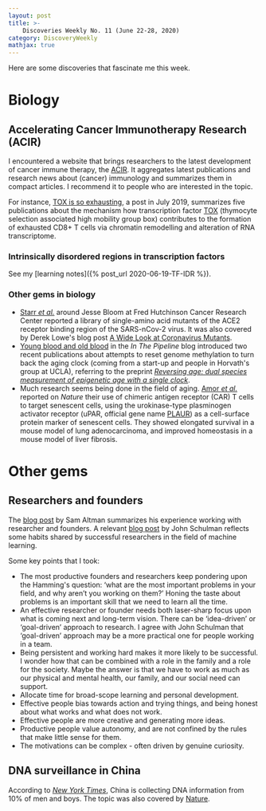 ```yaml
---
layout: post
title: >-
    Discoveries Weekly No. 11 (June 22-28, 2020)
category: DiscoveryWeekly
mathjax: true
---
```


Here are some discoveries that fascinate me this week.

# Biology

## Accelerating Cancer Immunotherapy Research (ACIR)

I encountered a website that brings researchers to the latest development of
cancer immune therapy, the [ACIR](http://acir.org). It aggregates latest
publications and research news about (cancer) immunology and summarizes them in
compact articles. I recommend it to people who are interested in the topic.

For instance, [TOX is so
exhausting](https://acir.org/weekly-digests/2019/july/tox-is-so-exhausting), a
post in July 2019, summarizes five publications about the mechanism how
transcription factor [TOX](https://www.ncbi.nlm.nih.gov/gene/9760) (thymocyte
selection associated high mobility group box) contributes to the formation of
exhausted CD8+ T cells via chromatin remodelling and alteration of RNA
transcriptome.

### Intrinsically disordered regions in transcription factors

See my [learning notes]({% post_url 2020-06-19-TF-IDR %}).

### Other gems in biology

* [Starr *et al.*](https://www.biorxiv.org/content/10.1101/2020.06.17.157982v1)
    around Jesse Bloom at Fred Hutchinson Cancer Research Center reported a
    library of single-amino acid mutants of the ACE2 receptor binding region of
    the SARS-nCov-2 virus. It was also covered by Derek Lowe's blog post [A Wide
    Look at Coronavirus
    Mutants](https://blogs.sciencemag.org/pipeline/archives/2020/06/19/a-wide-look-at-coronavirus-mutants).
* [Young blood and old
    blood](https://blogs.sciencemag.org/pipeline/archives/2020/06/12/young-blood-and-old-blood)
    in the *In The Pipeline* blog introduced two recent publications about
    attempts to reset genome methylation to turn back the aging clock (coming
    from a start-up and people in Horvath's group at UCLA), referring to the
    preprint [*Reversing age: dual species measurement of epigenetic age with a
    single clock*](https://www.biorxiv.org/content/10.1101/2020.05.07.082917v1).
* Much research seems being done in the field of aging. [Amor *et
    al.*](https://www.nature.com/articles/s41586-020-2403-9) reported on
    *Nature* their use of chimeric antigen receptor (CAR) T cells to target
    senescent cells, using the urokinase-type plasminogen activator receptor
    (uPAR, official gene name [PLAUR](https://www.ncbi.nlm.nih.gov/gene/5329))
    as a cell-surface protein marker of senescent cells. They showed elongated
    survival in a mouse model of lung adenocarcinoma, and improved homeostasis
    in a mouse model of liver fibrosis.

# Other gems

## Researchers and founders

The [blog post](https://blog.samaltman.com/researchers-and-founders) by Sam
Altman summarizes his experience working with researcher and founders. A
relevant [blog post](http://joschu.net/blog/opinionated-guide-ml-research.html)
by John Schulman reflects some habits shared by successful researchers in the
field of machine learning.

Some key points that I took:

* The most productive founders and researchers keep pondering upon the Hamming's
  question: &lsquo;what are the most important problems in your field, and why
  aren’t you working on them?&rsquo; Honing the taste about problems is an
  important skill that we need to learn all the time.
* An effective researcher or founder needs both laser-sharp focus upon what is
  coming next and long-term vision. There can be &lsquo;idea-driven&rsquo; or
  &lsquo;goal-driven&rsquo; approach to research. I agree with John Schulman
  that &lsquo;goal-driven&rsquo; approach may be a more practical one for people
  working in a team.
* Being persistent and working hard makes it more likely to be successful. I
  wonder how that can be combined with a role in the family and a role for the
  society. Maybe the answer is that we have to work as much as our physical and
  mental health, our family, and our social need can support.
* Allocate time for broad-scope learning and personal development.
* Effective people bias towards action and trying things, and being honest about
  what works and  what does not work.
* Effective people are more creative and generating more ideas.
* Productive people value autonomy, and are not confined by the rules that make
    little sense for them.
* The motivations can be complex - often driven by genuine curiosity.

## DNA surveillance in China

According to [*New York
Times*](https://www.nytimes.com/2020/06/17/world/asia/China-DNA-surveillance.html),
China is collecting DNA information from 10% of men and boys. The topic was also
covered by
[Nature](https://www.nature.com/news/china-expands-dna-data-grab-in-troubled-western-region-1.22033).
